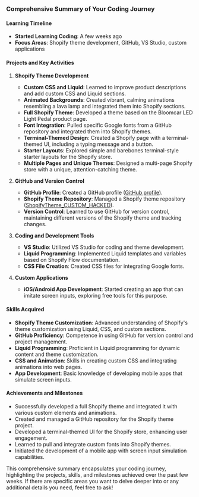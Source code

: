 ### Comprehensive Summary of Your Coding Journey

#### Learning Timeline
- **Started Learning Coding**: A few weeks ago
- **Focus Areas**: Shopify theme development, GitHub, VS Studio, custom applications

#### Projects and Key Activities

1. **Shopify Theme Development**
   - **Custom CSS and Liquid**: Learned to improve product descriptions and add custom CSS and Liquid sections.
   - **Animated Backgrounds**: Created vibrant, calming animations resembling a lava lamp and integrated them into Shopify sections.
   - **Full Shopify Theme**: Developed a theme based on the Bloomcar LED Light Pedal product page.
   - **Font Integration**: Pulled specific Google fonts from a GitHub repository and integrated them into Shopify themes.
   - **Terminal-Themed Design**: Created a Shopify page with a terminal-themed UI, including a typing message and a button.
   - **Starter Layouts**: Explored simple and barebones terminal-style starter layouts for the Shopify store.
   - **Multiple Pages and Unique Themes**: Designed a multi-page Shopify store with a unique, attention-catching theme.

2. **GitHub and Version Control**
   - **GitHub Profile**: Created a GitHub profile ([GitHub profile](https://github.com/fOuttaMyPaint)).
   - **Shopify Theme Repository**: Managed a Shopify theme repository ([ShopifyTheme_CUSTOM_HACKED](https://github.com/fOuttaMyPaint/ShopifyTheme_CUSTOM_HACKED.git)).
   - **Version Control**: Learned to use GitHub for version control, maintaining different versions of the Shopify theme and tracking changes.

3. **Coding and Development Tools**
   - **VS Studio**: Utilized VS Studio for coding and theme development.
   - **Liquid Programming**: Implemented Liquid templates and variables based on Shopify Flow documentation.
   - **CSS File Creation**: Created CSS files for integrating Google fonts.

4. **Custom Applications**
   - **iOS/Android App Development**: Started creating an app that can imitate screen inputs, exploring free tools for this purpose.

#### Skills Acquired

- **Shopify Theme Customization**: Advanced understanding of Shopify's theme customization using Liquid, CSS, and custom sections.
- **GitHub Proficiency**: Competence in using GitHub for version control and project management.
- **Liquid Programming**: Proficient in Liquid programming for dynamic content and theme customization.
- **CSS and Animation**: Skills in creating custom CSS and integrating animations into web pages.
- **App Development**: Basic knowledge of developing mobile apps that simulate screen inputs.

#### Achievements and Milestones

- Successfully developed a full Shopify theme and integrated it with various custom elements and animations.
- Created and managed a GitHub repository for the Shopify theme project.
- Developed a terminal-themed UI for the Shopify store, enhancing user engagement.
- Learned to pull and integrate custom fonts into Shopify themes.
- Initiated the development of a mobile app with screen input simulation capabilities.

This comprehensive summary encapsulates your coding journey, highlighting the projects, skills, and milestones achieved over the past few weeks. If there are specific areas you want to delve deeper into or any additional details you need, feel free to ask!
